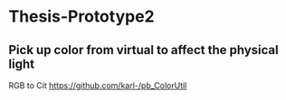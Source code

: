 # Thesis-Prototype2


## Pick up color from virtual to affect the physical light

RGB to Cit https://github.com/karl-/pb_ColorUtil
